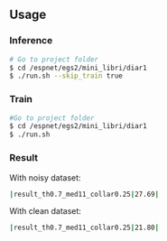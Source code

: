 ## Usage
### Inference
```sh
# Go to project folder
$ cd /espnet/egs2/mini_libri/diar1
$ ./run.sh --skip_train true
```
### Train
```sh
#Go to project folder
$ cd /espnet/egs2/mini_libri/diar1
$ ./run.sh
```
### Result
With noisy dataset:
```sh
|result_th0.7_med11_collar0.25|27.69|
```
With clean dataset:
```sh
|result_th0.7_med11_collar0.25|21.80|
```
